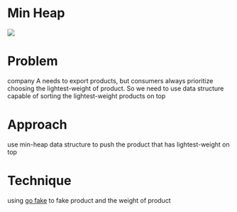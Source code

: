 # Min Heap
![](https://journaldev.nyc3.digitaloceanspaces.com/2020/02/min_heap_binary_tree_index.png)
# Problem
company A needs to export products, but consumers always prioritize choosing the lightest-weight of product. So we need to use data structure capable of sorting the lightest-weight products on top
# Approach
use min-heap data structure to push the product that has lightest-weight on top

# Technique
using [go fake](github.com/brianvoe/gofakeit/v6) to fake product and the weight of product